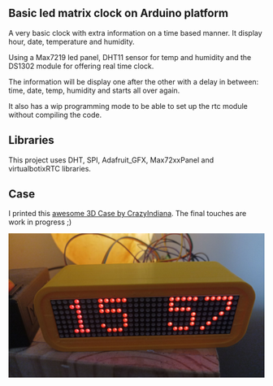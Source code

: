 
## Basic led matrix clock on Arduino platform

A very basic clock with extra information on a time based manner. It display hour, date, temperature and humidity.

Using a Max7219 led panel, DHT11 sensor for temp and humidity and the DS1302 module for offering real time clock.

The information will be display one after the other with a delay in between: time, date, temp, humidity and starts all over again. 

It also has a wip programming mode to be able to set up the rtc module without compiling the code.



## Libraries

This project uses DHT, SPI, Adafruit_GFX, Max72xxPanel and virtualbotixRTC libraries.

## Case

I printed this [awesome 3D Case by CrazyIndiana](https://www.thingiverse.com/thing:4886633). The final touches are work in progress ;)

 
![alt text](/assets/clock_with_3d_case.jpg)


